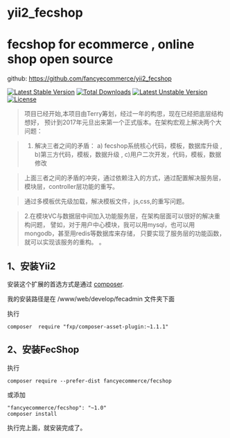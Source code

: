 # yii2_fecshop
fecshop for ecommerce  , online shop open source
========


github: https://github.com/fancyecommerce/yii2_fecshop

[![Latest Stable Version](https://poser.pugx.org/fancyecommerce/fecshop/v/stable)](https://packagist.org/packages/fancyecommerce/fecshop) [![Total Downloads](https://poser.pugx.org/fancyecommerce/fecshop/downloads)](https://packagist.org/packages/fancyecommerce/fecshop) [![Latest Unstable Version](https://poser.pugx.org/fancyecommerce/fecshop/v/unstable)](https://packagist.org/packages/fancyecommerce/fecshop) [![License](https://poser.pugx.org/fancyecommerce/fecshop/license)](https://packagist.org/packages/fancyecommerce/fecshop)

> 项目已经开始,本项目由Terry筹划，经过一年的构思，现在已经把底层结构想好， 预计到2017年元旦出来第一个正式版本。在架构宏观上解决两个大问题：

> 1. 解决三者之间的矛盾：
  a) fecshop系统核心代码，模板，数据库升级
, b)第三方代码，模板，数据升级
, c)用户二次开发，代码，模板，数据修改

> 上面三者之间的矛盾的冲突，通过依赖注入的方式，通过配置解决服务层，模块层，controller层功能的重写。

> 通过多模板优先级加载，解决模板文件，js,css,的重写问题。

> 2.在模块VC与数据层中间加入功能服务层，在架构层面可以很好的解决重构问题，
譬如，对于用户中心模块，我可以用mysql，也可以用mongodb，甚至用redis等数据库来存储，
只要实现了服务层的功能函数，就可以实现该服务的重构。
。

1、安装Yii2
------------

安装这个扩展的首选方式是通过 [composer](http://getcomposer.org/download/).

我的安装路径是在 /www/web/develop/fecadmin 文件夹下面

执行

```
composer  require "fxp/composer-asset-plugin:~1.1.1"

```



2、安装FecShop
------------

执行

```
composer require --prefer-dist fancyecommerce/fecshop

```
或添加

```
"fancyecommerce/fecshop": "~1.0"
composer install
```

执行完上面，就安装完成了。
